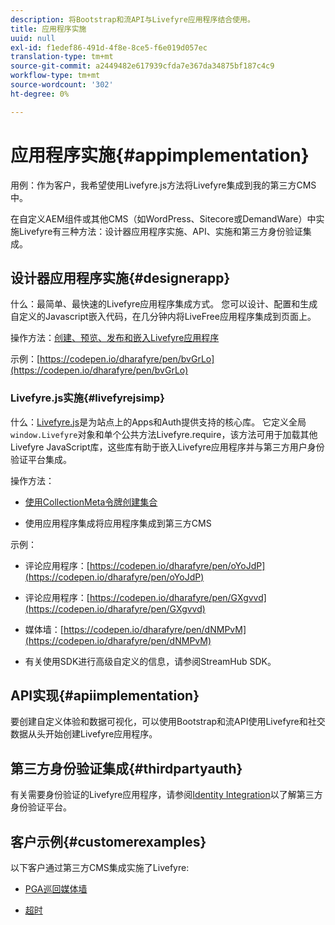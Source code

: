 ```yaml
---
description: 将Bootstrap和流API与Livefyre应用程序结合使用。
title: 应用程序实施
uuid: null
exl-id: f1edef86-491d-4f8e-8ce5-f6e019d057ec
translation-type: tm+mt
source-git-commit: a2449482e617939cfda7e367da34875bf187c4c9
workflow-type: tm+mt
source-wordcount: '302'
ht-degree: 0%

---
```


# 应用程序实施{#appimplementation}

用例：作为客户，我希望使用Livefyre.js方法将Livefyre集成到我的第三方CMS中。

在自定义AEM组件或其他CMS（如WordPress、Sitecore或DemandWare）中实施Livefyre有三种方法：设计器应用程序实施、API、实施和第三方身份验证集成。

## 设计器应用程序实施{#designerapp}

什么：最简单、最快速的Livefyre应用程序集成方式。 您可以设计、配置和生成自定义的Javascript嵌入代码，在几分钟内将LiveFree应用程序集成到页面上。

操作方法：[创建、预览、发布和嵌入Livefyre应用程序](/help/using/c-about-apps/c-create-an-app.md)

示例：[https://codepen.io/dharafyre/pen/bvGrLo](https://codepen.io/dharafyre/pen/bvGrLo)

### Livefyre.js实施{#livefyrejsimp}

什么：[Livefyre.js](/help/implementation/c-livefyre.js.md)是为站点上的Apps和Auth提供支持的核心库。 它定义全局`window.Livefyre`对象和单个公共方法Livefyre.require，该方法可用于加载其他Livefyre JavaScript库，这些库有助于嵌入Livefyre应用程序并与第三方用户身份验证平台集成。

操作方法：

* [使用CollectionMeta令牌创建集合](/help/implementation/t-create-a-collectionmeta-token.md)

* 使用应用程序集成将应用程序集成到第三方CMS

示例：

* 评论应用程序：[https://codepen.io/dharafyre/pen/oYoJdP](https://codepen.io/dharafyre/pen/oYoJdP)

* 评论应用程序：[https://codepen.io/dharafyre/pen/GXgvvd](https://codepen.io/dharafyre/pen/GXgvvd)

* 媒体墙：[https://codepen.io/dharafyre/pen/dNMPvM](https://codepen.io/dharafyre/pen/dNMPvM)

* 有关使用SDK进行高级自定义的信息，请参阅StreamHub SDK。

## API实现{#apiimplementation}

要创建自定义体验和数据可视化，可以使用Bootstrap和流API使用Livefyre和社交数据从头开始创建Livefyre应用程序。

## 第三方身份验证集成{#thirdpartyauth}

有关需要身份验证的Livefyre应用程序，请参阅[Identity Integration](/help/implementation/t-about-identity-integration/t-about-identity-integration.md)以了解第三方身份验证平台。

## 客户示例{#customerexamples}

以下客户通过第三方CMS集成实施了Livefyre:

* [PGA巡回媒体墙](https://www.pgatour.com/social-hub.html)

* [超时](https://www.timeout.com/london/restaurants/forest-bar-kitchen#tab_panel_3)
